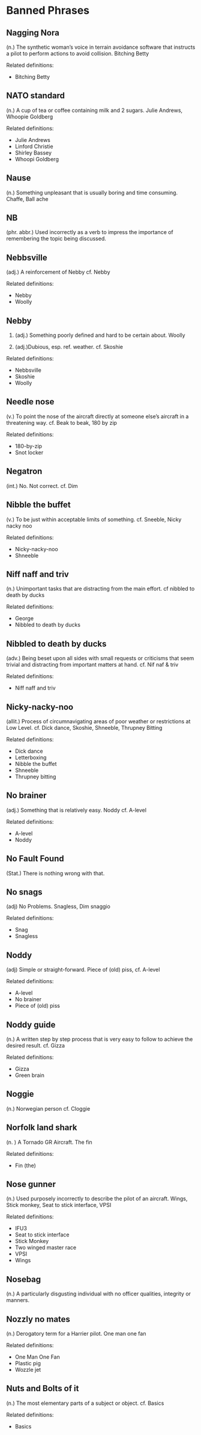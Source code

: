 # Banned Phrases

## Nagging Nora

(n.) The synthetic woman’s voice in terrain avoidance software that instructs a pilot to perform actions to avoid collision. Bitching Betty

Related definitions:

- Bitching Betty

## NATO standard

(n.) A cup of tea or coffee containing milk and 2 sugars. Julie Andrews, Whoopie Goldberg

Related definitions:

- Julie Andrews
- Linford Christie
- Shirley Bassey
- Whoopi Goldberg

## Nause

(n.) Something unpleasant that is usually boring and time consuming. Chaffe, Ball ache

## NB

(phr. abbr.) Used incorrectly as a verb to impress the importance of remembering the topic being discussed. 

## Nebbsville

(adj.) A reinforcement of Nebby cf. Nebby

Related definitions:

- Nebby
- Woolly

## Nebby

1. (adj.) Something poorly defined and hard to be certain about. Woolly

2. (adj.)Dubious, esp. ref. weather. cf. Skoshie

Related definitions:

- Nebbsville
- Skoshie
- Woolly

## Needle nose

(v.) To point the nose of the aircraft directly at someone else’s aircraft in a threatening way. cf. Beak to beak, 180 by zip

Related definitions:

- 180-by-zip
- Snot locker

## Negatron

(int.) No. Not correct. cf. Dim

## Nibble the buffet

(v.) To be just within acceptable limits of something. cf. Sneeble, Nicky nacky noo

Related definitions:

- Nicky-nacky-noo
- Shneeble

## Niff naff and triv

(n.) Unimportant tasks that are distracting from the main effort. cf nibbled to death by ducks

Related definitions:

- George
- Nibbled to death by ducks

## Nibbled to death by ducks

(adv.) Being beset upon all sides with small requests or criticisms that seem trivial and distracting from important matters at hand. cf. Nif naf & triv

Related definitions:

- Niff naff and triv

## Nicky-nacky-noo

(allit.) Process of circumnavigating areas of poor weather or restrictions at Low Level. cf. Dick dance, Skoshie, Shneeble, Thrupney Bitting

Related definitions:

- Dick dance
- Letterboxing
- Nibble the buffet
- Shneeble
- Thrupney bitting

## No brainer

(adj.) Something that is relatively easy. Noddy cf. A-level

Related definitions:

- A-level
- Noddy

## No Fault Found

(Stat.) There is nothing wrong with that.

## No snags

(adj) No Problems. Snagless, Dim snaggio

Related definitions:

- Snag
- Snagless

## Noddy

(adj) Simple or straight-forward. Piece of (old) piss, cf. A-level

Related definitions:

- A-level
- No brainer
- Piece of (old) piss

## Noddy guide

(n.) A written step by step process that is very easy to follow to achieve the desired result. cf. Gizza

Related definitions:

- Gizza
- Green brain

##  Noggie

(n.) Norwegian person cf. Cloggie

## Norfolk land shark

(n. ) A Tornado GR Aircraft. The fin

Related definitions:

- Fin (the)

## Nose gunner

(n.) Used purposely incorrectly to describe the pilot of an aircraft. Wings, Stick monkey, Seat to stick interface, VPSI

Related definitions:

- IFU3
- Seat to stick interface
- Stick Monkey
- Two winged master race
- VPSI
- Wings

##  Nosebag

(n.) A particularly disgusting individual with no officer qualities, integrity or manners.

## Nozzly no mates

(n.) Derogatory term for a Harrier pilot. One man one fan

Related definitions:

- One Man One Fan
- Plastic pig
- Wozzle jet

## Nuts and Bolts of it

(n.) The most elementary parts of a subject or object. cf. Basics

Related definitions:

- Basics
